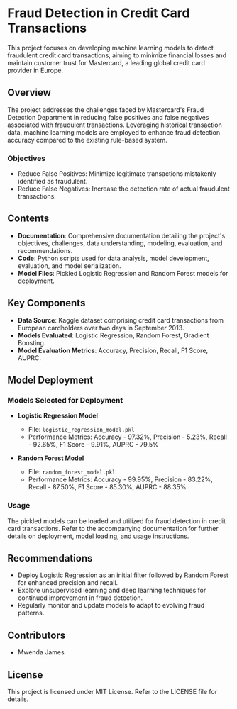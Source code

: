 # Fraud Detection in Credit Card Transactions

This project focuses on developing machine learning models to detect fraudulent credit card transactions, aiming to minimize financial losses and maintain customer trust for Mastercard, a leading global credit card provider in Europe.

## Overview

The project addresses the challenges faced by Mastercard's Fraud Detection Department in reducing false positives and false negatives associated with fraudulent transactions. Leveraging historical transaction data, machine learning models are employed to enhance fraud detection accuracy compared to the existing rule-based system.

### Objectives

- Reduce False Positives: Minimize legitimate transactions mistakenly identified as fraudulent.
- Reduce False Negatives: Increase the detection rate of actual fraudulent transactions.

## Contents

- **Documentation**: Comprehensive documentation detailing the project's objectives, challenges, data understanding, modeling, evaluation, and recommendations.
- **Code**: Python scripts used for data analysis, model development, evaluation, and model serialization.
- **Model Files**: Pickled Logistic Regression and Random Forest models for deployment.

## Key Components

- **Data Source**: Kaggle dataset comprising credit card transactions from European cardholders over two days in September 2013.
- **Models Evaluated**: Logistic Regression, Random Forest, Gradient Boosting.
- **Model Evaluation Metrics**: Accuracy, Precision, Recall, F1 Score, AUPRC.

## Model Deployment

### Models Selected for Deployment

- **Logistic Regression Model**
  - File: `logistic_regression_model.pkl`
  - Performance Metrics: Accuracy - 97.32%, Precision - 5.23%, Recall - 92.65%, F1 Score - 9.91%, AUPRC - 79.5%

- **Random Forest Model**
  - File: `random_forest_model.pkl`
  - Performance Metrics: Accuracy - 99.95%, Precision - 83.22%, Recall - 87.50%, F1 Score - 85.30%, AUPRC - 88.35%

### Usage

The pickled models can be loaded and utilized for fraud detection in credit card transactions. Refer to the accompanying documentation for further details on deployment, model loading, and usage instructions.

## Recommendations

- Deploy Logistic Regression as an initial filter followed by Random Forest for enhanced precision and recall.
- Explore unsupervised learning and deep learning techniques for continued improvement in fraud detection.
- Regularly monitor and update models to adapt to evolving fraud patterns.

## Contributors

- Mwenda James

## License

This project is licensed under MIT License. Refer to the LICENSE file for details.
